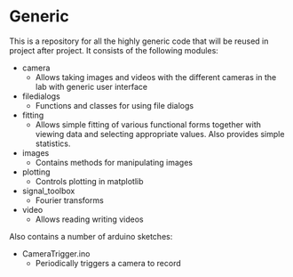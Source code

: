# Generic
This is a repository for all the highly generic code that will be reused in project after project. It consists of the following modules:

- camera
    - Allows taking images and videos with the different cameras in the lab with generic user interface
- filedialogs
    - Functions and classes for using file dialogs
- fitting
    - Allows simple fitting of various functional forms together with viewing data and selecting appropriate values. Also provides simple statistics.
- images
    - Contains methods for manipulating images
- plotting
    - Controls plotting in matplotlib
- signal_toolbox
    - Fourier transforms
- video
    - Allows reading writing videos


Also contains a number of arduino sketches:
- CameraTrigger.ino
    - Periodically triggers a camera to record